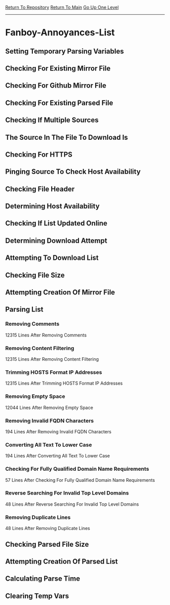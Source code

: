 [Return To Repository](https://github.com/deathbybandaid/piholeparser/)
[Return To Main](https://github.com/deathbybandaid/piholeparser/blob/master/RecentRunLogs/Mainlog.md)
[Go Up One Level](https://github.com/deathbybandaid/piholeparser/blob/master/RecentRunLogs/TopLevelScripts/30-Processing-External-Blacklists.md)
____________________________________
# Fanboy-Annoyances-List
## Setting Temporary Parsing Variables
## Checking For Existing Mirror File
## Checking For Github Mirror File
## Checking For Existing Parsed File
## Checking If Multiple Sources
## The Source In The File To Download Is
## Checking For HTTPS
## Pinging Source To Check Host Availability
## Checking File Header
## Determining Host Availability
## Checking If List Updated Online
## Determining Download Attempt
## Attempting To Download List
## Checking File Size
## Attempting Creation Of Mirror File
## Parsing List
### Removing Comments
12315 Lines After Removing Comments
### Removing Content Filtering
12315 Lines After Removing Content Filtering
### Trimming HOSTS Format IP Addresses
12315 Lines After Trimming HOSTS Format IP Addresses
### Removing Empty Space
12044 Lines After Removing Empty Space
### Removing Invalid FQDN Characters
194 Lines After Removing Invalid FQDN Characters
### Converting All Text To Lower Case
194 Lines After Converting All Text To Lower Case
### Checking For Fully Qualified Domain Name Requirements
57 Lines After Checking For Fully Qualified Domain Name Requirements
### Reverse Searching For Invalid Top Level Domains
48 Lines After Reverse Searching For Invalid Top Level Domains
### Removing Duplicate Lines
48 Lines After Removing Duplicate Lines
## Checking Parsed File Size
## Attempting Creation Of Parsed List
## Calculating Parse Time
## Clearing Temp Vars

